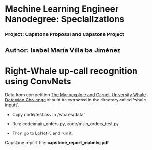 # Machine Learning Engineer Nanodegree: Specializations
### Project: Capstone Proposal and Capstone Project

Author: Isabel María Villalba Jiménez
-------------
Right-Whale up-call recognition using ConvNets
===========

Data from competition [The Marinexplore and Cornell University Whale Detection Challenge](https://www.kaggle.com/c/whale-detection-challenge) should be extracted in the directory called 'whale-inputs'.

- Copy code/test.csv in /whales/data/
- Run: code/main_orders.py, code/main_orders_test.py

- Then go to LeNet-5 and run it.

Capstone report file: **capstone\_report\_mabelvj.pdf**
